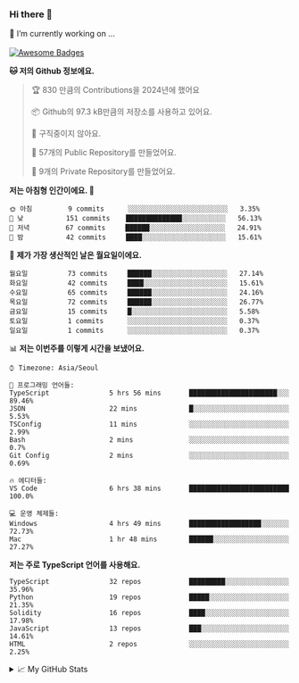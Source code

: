 ### Hi there 👋 
🔭 I’m currently working on ... </br></br>
[![Awesome Badges](https://img.shields.io/badge/Introduce-EN-green.svg)](https://github.com/tlatkdgus1/tlatkdgus1/blob/main/README.md.en)

<!--START_SECTION:waka-->
**🐱 저의 Github 정보에요.** 

> 🏆 830 만큼의 Contributions을 2024년에 했어요
 > 
> 📦 Github의 97.3 kB만큼의 저장소를 사용하고 있어요. 
 > 
> 🚫 구직중이지 않아요.
 > 
> 📜 57개의 Public Repository를 만들었어요. 
 > 
> 🔑 9개의 Private Repository를 만들었어요.  

**저는 아침형 인간이에요. 🐤** 

```text
🌞 아침         9 commits      ░░░░░░░░░░░░░░░░░░░░░░░░░   3.35% 
🌆 낮　         151 commits    ██████████████░░░░░░░░░░░   56.13% 
🌃 저녁         67 commits     ██████░░░░░░░░░░░░░░░░░░░   24.91% 
🌙 밤　         42 commits     ████░░░░░░░░░░░░░░░░░░░░░   15.61%

```
📅 **제가 가장 생산적인 날은 월요일이에요.** 

```text
월요일          73 commits     ██████░░░░░░░░░░░░░░░░░░░   27.14% 
화요일          42 commits     ████░░░░░░░░░░░░░░░░░░░░░   15.61% 
수요일          65 commits     ██████░░░░░░░░░░░░░░░░░░░   24.16% 
목요일          72 commits     ██████░░░░░░░░░░░░░░░░░░░   26.77% 
금요일          15 commits     █░░░░░░░░░░░░░░░░░░░░░░░░   5.58% 
토요일          1 commits      ░░░░░░░░░░░░░░░░░░░░░░░░░   0.37% 
일요일          1 commits      ░░░░░░░░░░░░░░░░░░░░░░░░░   0.37%

```


📊 **저는 이번주를 이렇게 시간을 보냈어요.** 

```text
⌚︎ Timezone: Asia/Seoul

💬 프로그래밍 언어들: 
TypeScript               5 hrs 56 mins       ██████████████████████░░░   89.46% 
JSON                     22 mins             █░░░░░░░░░░░░░░░░░░░░░░░░   5.53% 
TSConfig                 11 mins             ░░░░░░░░░░░░░░░░░░░░░░░░░   2.99% 
Bash                     2 mins              ░░░░░░░░░░░░░░░░░░░░░░░░░   0.7% 
Git Config               2 mins              ░░░░░░░░░░░░░░░░░░░░░░░░░   0.69%

🔥 에디터들: 
VS Code                  6 hrs 38 mins       █████████████████████████   100.0%

💻 운영 체제들: 
Windows                  4 hrs 49 mins       ██████████████████░░░░░░░   72.73% 
Mac                      1 hr 48 mins        ██████░░░░░░░░░░░░░░░░░░░   27.27%

```

**저는 주로 TypeScript 언어를 사용해요.** 

```text
TypeScript               32 repos            █████████░░░░░░░░░░░░░░░░   35.96% 
Python                   19 repos            █████░░░░░░░░░░░░░░░░░░░░   21.35% 
Solidity                 16 repos            ████░░░░░░░░░░░░░░░░░░░░░   17.98% 
JavaScript               13 repos            ███░░░░░░░░░░░░░░░░░░░░░░   14.61% 
HTML                     2 repos             ░░░░░░░░░░░░░░░░░░░░░░░░░   2.25%

```



<!--END_SECTION:waka-->

<details>
<summary>📈 My GitHub Stats</summary>
<p align="center"> <img src="https://github-readme-stats.vercel.app/api?username=tlatkdgus1&show_icons=true" alt="tlatkdgus1" />
</details>
